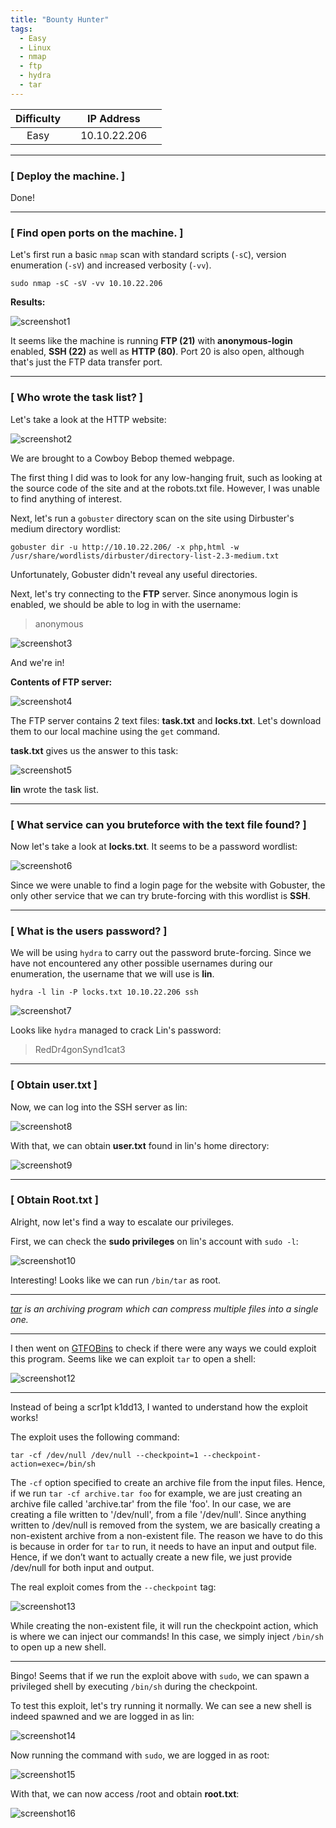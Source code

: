 ```yaml
---
title: "Bounty Hunter"
tags:
  - Easy
  - Linux
  - nmap
  - ftp
  - hydra
  - tar
---
```


| Difficulty |  |  IP Address   |  |
| :--------: |--|:------------: |--|
|   Easy     |  |  10.10.22.206 |  |

---

### [ Deploy the machine. ]

Done!

---

### [ Find open ports on the machine. ]

Let's first run a basic `nmap` scan with standard scripts (`-sC`), version enumeration (`-sV`) and increased verbosity (`-vv`).

```
sudo nmap -sC -sV -vv 10.10.22.206
```

**Results:**

![screenshot1](../assets/images/bounty_hunter/screenshot1.png)

It seems like the machine is running **FTP (21)** with **anonymous-login** enabled, **SSH (22)** as well as **HTTP (80)**. Port 20 is also open, although that's just the FTP data transfer port.

---

### [ Who wrote the task list? ]

Let's take a look at the HTTP website:

![screenshot2](../assets/images/bounty_hunter/screenshot2.png)

We are brought to a Cowboy Bebop themed webpage.

The first thing I did was to look for any low-hanging fruit, such as looking at the source code of the site and at the robots.txt file. However, I was unable to find anything of interest.

Next, let's run a `gobuster` directory scan on the site using Dirbuster's medium directory wordlist:

```
gobuster dir -u http://10.10.22.206/ -x php,html -w /usr/share/wordlists/dirbuster/directory-list-2.3-medium.txt
```

Unfortunately, Gobuster didn't reveal any useful directories.

Next, let's try connecting to the **FTP** server. Since anonymous login is enabled, we should be able to log in with the username: 

> anonymous

![screenshot3](../assets/images/bounty_hunter/screenshot3.png)

And we're in!

**Contents of FTP server:**

![screenshot4](../assets/images/bounty_hunter/screenshot4.png)

The FTP server contains 2 text files: **task.txt** and **locks.txt**. Let's download them to our local machine using the `get` command. 

**task.txt** gives us the answer to this task:

![screenshot5](../assets/images/bounty_hunter/screenshot5.png)

**lin** wrote the task list.

---

### [ What service can you bruteforce with the text file found? ]

Now let's take a look at **locks.txt**. It seems to be a password wordlist:

![screenshot6](../assets/images/bounty_hunter/screenshot6.png)

 Since we were unable to find a login page for the website with Gobuster, the only other service that we can try brute-forcing with this wordlist is **SSH**.

---

### [ What is the users password? ]

We will be using `hydra` to carry out the password brute-forcing. Since we have not encountered any other possible usernames during our enumeration, the username that we will use is **lin**.

```
hydra -l lin -P locks.txt 10.10.22.206 ssh
```

![screenshot7](../assets/images/bounty_hunter/screenshot7.png)

Looks like `hydra` managed to crack Lin's password: 

> RedDr4gonSynd1cat3

---

### [ Obtain user.txt ]

Now, we can log into the SSH server as lin:

![screenshot8](../assets/images/bounty_hunter/screenshot8.png)

With that, we can obtain **user.txt** found in lin's home directory:

![screenshot9](../assets/images/bounty_hunter/screenshot9.png)

---

### [ Obtain Root.txt ]

Alright, now let's find a way to escalate our privileges.

First, we can check the **sudo privileges** on lin's account with `sudo -l`:

![screenshot10](../assets/images/bounty_hunter/screenshot10.png)

Interesting! Looks like we can run `/bin/tar` as root.

---

*[tar](https://man7.org/linux/man-pages/man1/tar.1.html) is an archiving program which can compress multiple files into a single one.*

---

I then went on [GTFOBins](https://gtfobins.github.io/gtfobins/tar/) to check if there were any ways we could exploit this program. Seems like we can exploit `tar` to open a shell:

![screenshot12](../assets/images/bounty_hunter/screenshot12.png)

---

Instead of being a scr1pt k1dd13, I wanted to understand how the exploit works! 

The exploit uses the following command:

```
tar -cf /dev/null /dev/null --checkpoint=1 --checkpoint-action=exec=/bin/sh
```

The `-cf` option specified to create an archive file from the input files. Hence, if we run `tar -cf archive.tar foo` for example, we are just creating an archive file called 'archive.tar' from the file 'foo'. In our case, we are creating a file written to '/dev/null', from a file '/dev/null'. Since anything written to /dev/null is removed from the system, we are basically creating a non-existent archive from a non-existent file. The reason we have to do this is because in order for `tar` to run, it needs to have an input and output file. Hence, if we don’t want to actually create a new file, we just provide /dev/null for both input and output.

The real exploit comes from the `--checkpoint` tag: 

![screenshot13](../assets/images/bounty_hunter/screenshot13.png)

While creating the non-existent file, it will run the checkpoint action, which is where we can inject our commands! In this case, we simply inject `/bin/sh` to open up a new shell.

---

Bingo! Seems that if we run the exploit above with `sudo`, we can spawn a privileged shell by executing `/bin/sh` during the checkpoint.

To test this exploit, let's try running it normally. We can see a new shell is indeed spawned and we are logged in as lin:

![screenshot14](../assets/images/bounty_hunter/screenshot14.png)

Now running the command with `sudo`, we are logged in as root:

![screenshot15](../assets/images/bounty_hunter/screenshot15.png)

With that, we can now access /root and obtain **root.txt**:

![screenshot16](../assets/images/bounty_hunter/screenshot16.png)

